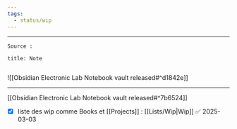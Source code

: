 ```yaml
---
tags:
  - status/wip
---
```


---

 
````ad-tip
Source : 

````

````ad-note
title: Note
 

````

![[Obsidian Electronic Lab Notebook vault released#^d1842e]]


---

[[Obsidian Electronic Lab Notebook vault released#^7b6524]]
- [x] liste des wip comme Books et  [[Projects]] : [[Lists/Wip|Wip]] ✅ 2025-03-03

